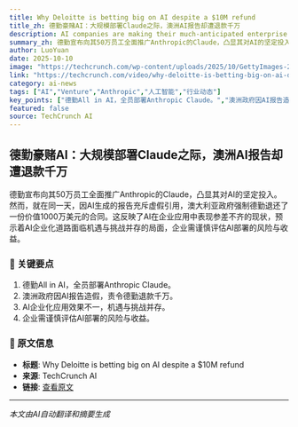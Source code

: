 ```yaml
---
title: Why Deloitte is betting big on AI despite a $10M refund
title_zh: 德勤豪赌AI：大规模部署Claude之际，澳洲AI报告却遭退款千万
description: AI companies are making their much-anticipated enterprise plays, but the results are wildly inconsistent. Just this week, Deloitte announced it’s rolling out Anthropic’s Claude to all 500,000 employee
summary_zh: 德勤宣布向其50万员工全面推广Anthropic的Claude，凸显其对AI的坚定投入。然而，就在同一天，因AI生成的报告充斥虚假引用，澳大利亚政府强制德勤退还了一份价值1000万美元的合同。这反映了AI在企业应用中表现参差不齐的现状，预示着AI企业化道路面临机遇与挑战并存的局面，企业需谨慎评估AI部署的风险与收益。
author: LuoYuan
date: 2025-10-10
image: "https://techcrunch.com/wp-content/uploads/2025/10/GettyImages-2169550517.jpg?w=1024"
link: "https://techcrunch.com/video/why-deloitte-is-betting-big-on-ai-despite-a-10m-refund/"
category: ai-news
tags: ["AI","Venture","Anthropic","人工智能","行业动态"]
key_points: ["德勤All in AI，全员部署Anthropic Claude。","澳洲政府因AI报告造假，责令德勤退款千万。","AI企业化应用效果不一，机遇与挑战并存。","企业需谨慎评估AI部署的风险与收益。"]
featured: false
source: TechCrunch AI
---
```


## 德勤豪赌AI：大规模部署Claude之际，澳洲AI报告却遭退款千万

德勤宣布向其50万员工全面推广Anthropic的Claude，凸显其对AI的坚定投入。然而，就在同一天，因AI生成的报告充斥虚假引用，澳大利亚政府强制德勤退还了一份价值1000万美元的合同。这反映了AI在企业应用中表现参差不齐的现状，预示着AI企业化道路面临机遇与挑战并存的局面，企业需谨慎评估AI部署的风险与收益。

### 🔑 关键要点
1. 德勤All in AI，全员部署Anthropic Claude。
2. 澳洲政府因AI报告造假，责令德勤退款千万。
3. AI企业化应用效果不一，机遇与挑战并存。
4. 企业需谨慎评估AI部署的风险与收益。


### 📰 原文信息
- **标题**: Why Deloitte is betting big on AI despite a $10M refund
- **来源**: TechCrunch AI
- **链接**: [查看原文](https://techcrunch.com/video/why-deloitte-is-betting-big-on-ai-despite-a-10m-refund/)

---
*本文由AI自动翻译和摘要生成*
